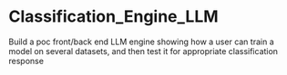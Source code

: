 # Classification_Engine_LLM
Build a poc  front/back end LLM engine showing how a user can train a model on several datasets, and then test it for appropriate classification response
